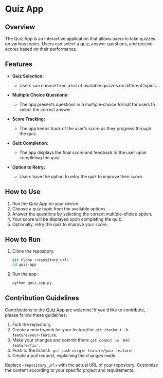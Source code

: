 # Quiz App

## Overview

The Quiz App is an interactive application that allows users to take quizzes on various topics. Users can select a quiz, answer questions, and receive scores based on their performance.

## Features

- **Quiz Selection:**
  - Users can choose from a list of available quizzes on different topics.

- **Multiple Choice Questions:**
  - The app presents questions in a multiple-choice format for users to select the correct answer.

- **Score Tracking:**
  - The app keeps track of the user's score as they progress through the quiz.

- **Quiz Completion:**
  - The app displays the final score and feedback to the user upon completing the quiz.

- **Option to Retry:**
  - Users have the option to retry the quiz to improve their score.

## How to Use

1. Run the Quiz App on your device.
2. Choose a quiz topic from the available options.
3. Answer the questions by selecting the correct multiple-choice option.
4. Your score will be displayed upon completing the quiz.
5. Optionally, retry the quiz to improve your score.

## How to Run

1. Clone the repository:
   ```bash
   git clone <repository_url>
   cd quiz-app
   ```

2. Run the app:
   ```bash
   python quiz_app.py
   ```

## Contribution Guidelines

Contributions to the Quiz App are welcome! If you'd like to contribute, please follow these guidelines:

1. Fork the repository.
2. Create a new branch for your feature/fix: `git checkout -b feature/your-feature`.
3. Make your changes and commit them: `git commit -m 'Add feature/fix'`.
4. Push to the branch: `git push origin feature/your-feature`.
5. Create a pull request, explaining the changes made.


Replace `<repository_url>` with the actual URL of your repository. Customize the content according to your specific project and requirements.


